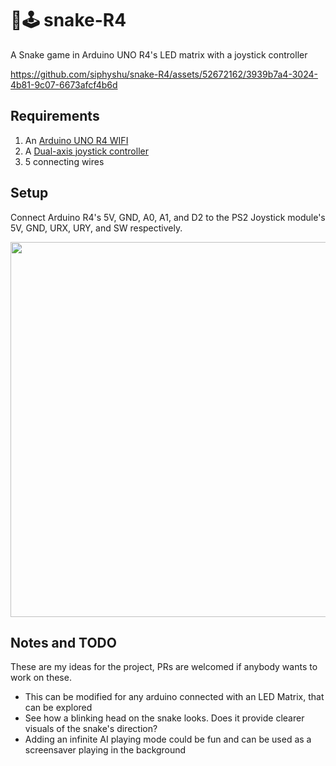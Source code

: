 # 🐍🕹️ snake-R4

A Snake game in Arduino UNO R4's LED matrix with a joystick controller

https://github.com/siphyshu/snake-R4/assets/52672162/3939b7a4-3024-4b81-9c07-6673afcf4b6d

## Requirements

1. An [Arduino UNO R4 WIFI](https://store.arduino.cc/products/uno-r4-wifi)
2. A [Dual-axis joystick controller](https://robu.in/product/joystick-module-ps2-breakout-sensor/)
3. 5 connecting wires

## Setup

Connect Arduino R4's 5V, GND, A0, A1, and D2 to the PS2 Joystick module's 5V, GND, URX, URY, and SW respectively.

<img src="https://github.com/siphyshu/snake-R4/assets/52672162/23e4b67c-cdf1-4ca2-9919-640c709266d0" width="600">

## Notes and TODO

These are my ideas for the project, PRs are welcomed if anybody wants to work on these.

* This can be modified for any arduino connected with an LED Matrix, that can be explored
* See how a blinking head on the snake looks. Does it provide clearer visuals of the snake's direction?
* Adding an infinite AI playing mode could be fun and can be used as a screensaver playing in the background
